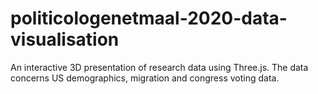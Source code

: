 # politicologenetmaal-2020-data-visualisation
An interactive 3D presentation of research data using Three.js. The data concerns US demographics, migration and congress voting data.
